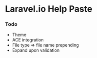 # Laravel.io Help Paste

### Todo

* Theme
* ACE integration
* File type => file name prepending
* Expand upon validation
